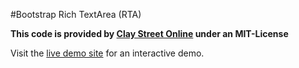 #Bootstrap Rich TextArea (RTA)

**This code is provided by [Clay Street Online](http://www.claystreet.com) under an MIT-License**

Visit the [live demo site](http://www.claystreet.com/sites/claystreet/dev/bootstrap/rta/demo.html) for an interactive demo.

